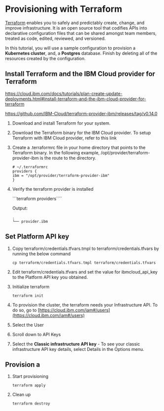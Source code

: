 # Provisioning with Terraform

[Terraform](https://www.terraform.io/) enables you to safely and predictably create, change, and improve infrastructure. It is an open source tool that codifies APIs into declarative configuration files that can be shared amongst team members, treated as code, edited, reviewed, and versioned.

In this tutorial, you will use a sample configuration to provision a **Kubernetes cluster**, and, a **Postgres** database. Finish by deleting all of the resources created by the configuration.

## Install Terraform and the IBM Cloud provider for Terraform

https://cloud.ibm.com/docs/tutorials/plan-create-update-deployments.html#install-terraform-and-the-ibm-cloud-provider-for-terraform

https://github.com/IBM-Cloud/terraform-provider-ibm/releases/tag/v0.14.0

1. Download and install Terraform for your system.

1. Download the Terraform binary for the IBM Cloud provider. To setup Terraform with IBM Cloud provider, refer to this link

1. Create a .terraformrc file in your home directory that points to the Terraform binary. In the following example, /opt/provider/terraform-provider-ibm is the route to the directory.

    ```
    # ~/.terraformrc
    providers {
    ibm = "/opt/provider/terraform-provider-ibm"
    }
    ```

1. Verify the terraform provider is installed

    ```terraform providers````

    Output:
    ```
    .
    └── provider.ibm
    ```

## Set Platform API key

1. Copy terraform/credentials.tfvars.tmpl to terraform/credentials.tfvars by running the below command
    ```
    cp terraform/credentials.tfvars.tmpl terraform/credentials.tfvars
    ```

1. Edit terraform/credentials.tfvars and set the value for ibmcloud_api_key to the Platform API key you obtained.

1. Initialize terraform
    ```
    terraform init
    ```

1. To provision the cluster, the terraform needs your Infrastructure API. To do so, go to [https://cloud.ibm.com/iam#/users](https://cloud.ibm.com/iam#/users)

1. Select the User

1. Scroll down to API Keys

1. Select the **Classic infrastructure API key** - To see your classic infrastructure API key details, select Details in the Options menu.


## Provision a 

1. Start provisioning
    ```
    terraform apply
    ```

1. Clean up
    ```
    terraform destroy
    ```